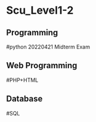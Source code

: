 # Scu_Level1-2
## Programming
#python
20220421 Midterm Exam

## Web Programming
#PHP+HTML

## Database
#SQL
